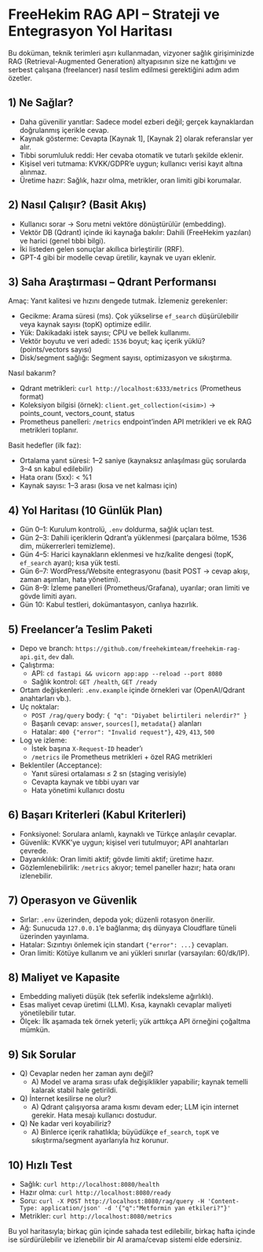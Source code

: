 # FreeHekim RAG API – Strateji ve Entegrasyon Yol Haritası

Bu doküman, teknik terimleri aşırı kullanmadan, vizyoner sağlık girişiminizde RAG (Retrieval-Augmented Generation) altyapısının size ne kattığını ve serbest çalışana (freelancer) nasıl teslim edilmesi gerektiğini adım adım özetler.

## 1) Ne Sağlar?
- Daha güvenilir yanıtlar: Sadece model ezberi değil; gerçek kaynaklardan doğrulanmış içerikle cevap.
- Kaynak gösterme: Cevapta [Kaynak 1], [Kaynak 2] olarak referanslar yer alır.
- Tıbbi sorumluluk reddi: Her cevaba otomatik ve tutarlı şekilde eklenir.
- Kişisel veri tutmama: KVKK/GDPR’e uygun; kullanıcı verisi kayıt altına alınmaz.
- Üretime hazır: Sağlık, hazır olma, metrikler, oran limiti gibi korumalar.

## 2) Nasıl Çalışır? (Basit Akış)
- Kullanıcı sorar → Soru metni vektöre dönüştürülür (embedding).
- Vektör DB (Qdrant) içinde iki kaynağa bakılır: Dahili (FreeHekim yazıları) ve harici (genel tıbbi bilgi).
- İki listeden gelen sonuçlar akıllıca birleştirilir (RRF).
- GPT-4 gibi bir modelle cevap üretilir, kaynak ve uyarı eklenir.

## 3) Saha Araştırması – Qdrant Performansı
Amaç: Yanıt kalitesi ve hızını dengede tutmak. İzlemeniz gerekenler:
- Gecikme: Arama süresi (ms). Çok yükselirse `ef_search` düşürülebilir veya kaynak sayısı (topK) optimize edilir.
- Yük: Dakikadaki istek sayısı; CPU ve bellek kullanımı.
- Vektör boyutu ve veri adedi: `1536` boyut; kaç içerik yüklü? (points/vectors sayısı)
- Disk/segment sağlığı: Segment sayısı, optimizasyon ve sıkıştırma.

Nasıl bakarım?
- Qdrant metrikleri: `curl http://localhost:6333/metrics` (Prometheus format)
- Koleksiyon bilgisi (örnek): `client.get_collection(<isim>)` → points_count, vectors_count, status
- Prometheus panelleri: `/metrics` endpoint’inden API metrikleri ve ek RAG metrikleri toplanır.

Basit hedefler (ilk faz):
- Ortalama yanıt süresi: 1–2 saniye (kaynaksız anlaşılması güç sorularda 3–4 sn kabul edilebilir)
- Hata oranı (5xx): < %1
- Kaynak sayısı: 1–3 arası (kısa ve net kalması için)

## 4) Yol Haritası (10 Günlük Plan)
- Gün 0–1: Kurulum kontrolü, `.env` doldurma, sağlık uçları test.
- Gün 2–3: Dahili içeriklerin Qdrant’a yüklenmesi (parçalara bölme, 1536 dim, mükerrerleri temizleme).
- Gün 4–5: Harici kaynakların eklenmesi ve hız/kalite dengesi (topK, `ef_search` ayarı); kısa yük testi.
- Gün 6–7: WordPress/Website entegrasyonu (basit POST → cevap akışı, zaman aşımları, hata yönetimi).
- Gün 8–9: İzleme panelleri (Prometheus/Grafana), uyarılar; oran limiti ve gövde limiti ayarı.
- Gün 10: Kabul testleri, dokümantasyon, canlıya hazırlık.

## 5) Freelancer’a Teslim Paketi
- Depo ve branch: `https://github.com/freehekimteam/freehekim-rag-api.git`, `dev` dalı.
- Çalıştırma:
  - API: `cd fastapi && uvicorn app:app --reload --port 8080`
  - Sağlık kontrol: `GET /health`, `GET /ready`
- Ortam değişkenleri: `.env.example` içinde örnekleri var (OpenAI/Qdrant anahtarları vb.).
- Uç noktalar:
  - `POST /rag/query` body: `{ "q": "Diyabet belirtileri nelerdir?" }`
  - Başarılı cevap: `answer`, `sources[]`, `metadata{}` alanları
  - Hatalar: `400 {"error": "Invalid request"}`, `429`, `413`, `500`
- Log ve izleme:
  - İstek başına `X-Request-ID` header’ı
  - `/metrics` ile Prometheus metrikleri + özel RAG metrikleri
- Beklentiler (Acceptance):
  - Yanıt süresi ortalaması ≤ 2 sn (staging verisiyle)
  - Cevapta kaynak ve tıbbi uyarı var
  - Hata yönetimi kullanıcı dostu

## 6) Başarı Kriterleri (Kabul Kriterleri)
- Fonksiyonel: Sorulara anlamlı, kaynaklı ve Türkçe anlaşılır cevaplar.
- Güvenlik: KVKK’ye uygun; kişisel veri tutulmuyor; API anahtarları çevrede.
- Dayanıklılık: Oran limiti aktif; gövde limiti aktif; üretime hazır.
- Gözlemlenebilirlik: `/metrics` akıyor; temel paneller hazır; hata oranı izlenebilir.

## 7) Operasyon ve Güvenlik
- Sırlar: `.env` üzerinden, depoda yok; düzenli rotasyon önerilir.
- Ağ: Sunucuda `127.0.0.1`’e bağlanma; dış dünyaya Cloudflare tüneli üzerinden yayınlama.
- Hatalar: Sızıntıyı önlemek için standart `{"error": ...}` cevapları.
- Oran limiti: Kötüye kullanım ve ani yükleri sınırlar (varsayılan: 60/dk/IP).

## 8) Maliyet ve Kapasite
- Embedding maliyeti düşük (tek seferlik indeksleme ağırlıklı).
- Esas maliyet cevap üretimi (LLM). Kısa, kaynaklı cevaplar maliyeti yönetilebilir tutar.
- Ölçek: İlk aşamada tek örnek yeterli; yük arttıkça API örneğini çoğaltma mümkün.

## 9) Sık Sorular
- Q) Cevaplar neden her zaman aynı değil?
  - A) Model ve arama sırası ufak değişiklikler yapabilir; kaynak temelli kalarak stabil hale getirildi.
- Q) İnternet kesilirse ne olur?
  - A) Qdrant çalışıyorsa arama kısmı devam eder; LLM için internet gerekir. Hata mesajı kullanıcı dostudur.
- Q) Ne kadar veri koyabiliriz?
  - A) Binlerce içerik rahatlıkla; büyüdükçe `ef_search`, `topK` ve sıkıştırma/segment ayarlarıyla hız korunur.

## 10) Hızlı Test
- Sağlık: `curl http://localhost:8080/health`
- Hazır olma: `curl http://localhost:8080/ready`
- Soru: `curl -X POST http://localhost:8080/rag/query -H 'Content-Type: application/json' -d '{"q":"Metformin yan etkileri?"}'`
- Metrikler: `curl http://localhost:8080/metrics`

Bu yol haritasıyla; birkaç gün içinde sahada test edilebilir, birkaç hafta içinde ise sürdürülebilir ve izlenebilir bir AI arama/cevap sistemi elde edersiniz.

